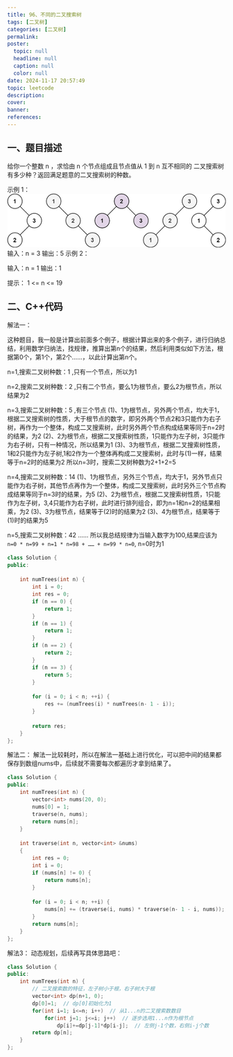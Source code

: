 ```yaml
---
title: 96、不同的二叉搜索树
tags: [二叉树]
categories: [二叉树]
permalink: 
poster:
  topic: null
  headline: null
  caption: null
  color: null
date: 2024-11-17 20:57:49
topic: leetcode
description:
cover:
banner:
references:
---
```


## 一、题目描述
给你一个整数 n ，求恰由 n 个节点组成且节点值从 1 到 n 互不相同的 二叉搜索树 有多少种？返回满足题意的二叉搜索树的种数。

示例 1：
![](https://raw.githubusercontent.com/mengchao666/picture/main/blog20241117205823.png)
输入：n = 3
输出：5
示例 2：

输入：n = 1
输出：1
 
提示：
1 <= n <= 19

## 二、C++代码

解法一：

这种题目，我一般是计算出前面多个例子，根据计算出来的多个例子，进行归纳总结，利用数学归纳法，找规律，推算出第n个的结果，然后利用类似如下方法，根据第0个，第1个，第2个……，以此计算出第n个。

n=1,搜索二叉树种数：1 ,只有一个节点，所以为1

n=2,搜索二叉树种数：2 ,只有二个节点，要么1为根节点，要么2为根节点，所以结果为2

n=3,搜索二叉树种数：5 ,有三个节点
(1)、1为根节点，另外两个节点，均大于1，根据二叉搜索树的性质，大于根节点的数字，即另外两个节点2和3只能作为右子树，再作为一个整体，构成二叉搜索树，此时另外两个节点构成结果等同于n=2时的结果，为2
(2)、2为根节点，根据二叉搜索树性质，1只能作为左子树，3只能作为右子树，只有一种情况，所以结果为1
(3)、3为根节点，根据二叉搜索树性质，1和2只能作为左子树,1和2作为一个整体再构成二叉搜索树，此时与(1)一样，结果等于n=2时的结果为2
所以n=3时，搜索二叉树种数为2+1+2=5

n=4,搜索二叉树种数：14
(1)、1为根节点，另外三个节点，均大于1，另外节点只能作为右子树，其他节点再作为一个整体，构成二叉搜索树，此时另外三个节点构成结果等同于n=3时的结果，为5
(2)、2为根节点，根据二叉搜索树性质，1只能作为左子树，3,4只能作为右子树，此时进行排列组合，即为n=1和n=2的结果相乘，为2
(3)、3为根节点，结果等于(2)时的结果为2
(3)、4为根节点，结果等于(1)时的结果为5

n=5,搜索二叉树种数：42
……
所以我总结规律为当输入数字为100,结果应该为`n=0 * n=99 + n=1 * n=98 + …… + n=99 * n=0`, n=0时为1
```c++
class Solution {
public:
    
    int numTrees(int n) {
        int i = 0;
        int res = 0;
        if (n == 0) {
            return 1;
        }
        if (n == 1) {
            return 1;
        }
        if (n == 2) {
            return 2;
        }
        if (n == 3) {
            return 5;
        }

        for (i = 0; i < n; ++i) {
            res += (numTrees(i) * numTrees(n- 1 - i));
        }
        
        return res;
    }
};
```

解法二：
解法一比较耗时，所以在解法一基础上进行优化，可以把中间的结果都保存到数组nums中，后续就不需要每次都遍历才拿到结果了。

```c++
class Solution {
public:
    int numTrees(int n) {
        vector<int> nums(20, 0);
        nums[0] = 1;
        traverse(n, nums);
        return nums[n];
    }

    int traverse(int n, vector<int> &nums)
    {
        int res = 0;
        int i = 0;
        if (nums[n] != 0) {
            return nums[n];
        }

        for (i = 0; i < n; ++i) {
            nums[n] += (traverse(i, nums) * traverse(n- 1 - i, nums));
        }
        return nums[n];
    }
};
```

解法3：
动态规划，后续再写具体思路吧：

```c++
class Solution {
public:
    int numTrees(int n) {
        // 二叉搜索数的特征，左子树小于根，右子树大于根
        vector<int> dp(n+1, 0);
        dp[0]=1;  // dp[0]初始化为1
        for(int i=1; i<=n; i++)  // 从1...n的二叉搜索数数目
            for(int j=1; j<=i; j++)  // 逐步选用1...n作为根节点
                dp[i]+=dp[j-1]*dp[i-j];  // 左侧j-1个数，右侧i-j个数
        return dp[n]; 
    }
};
```